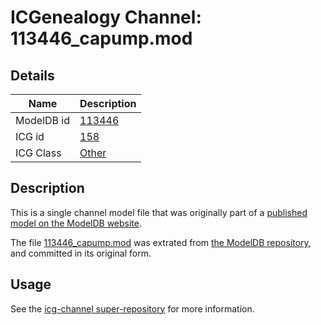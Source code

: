 # ICGenealogy Channel: 113446\_capump.mod

## Details

Name | Description
---- | -----------
ModelDB id | [113446](http://senselab.med.yale.edu/ModelDB/ShowModel.cshtml?model=113446)
ICG id | [158](http://icg.neurotheory.ox.ac.uk/channels/other/158)
ICG Class | [Other](http://icg.neurotheory.ox.ac.uk/channels/other)

## Description

This is a single channel model file that was originally part of a [published model on the ModelDB website](http://senselab.med.yale.edu/mModelDB/ShowModel.cshtml?model=113446).

The file [113446\_capump.mod](113446_capump.mod) was extrated from [the ModelDB repository](http://senselab.med.yale.edu/ModelDB/ShowModel.cshtml?model=113446), and committed in its original form.

## Usage

See the [icg-channel super-repository](https://github.com/icgenealogy/icg-channels) for more information.